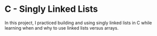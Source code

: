 # C - Singly Linked Lists

In this project, I practiced building and using singly linked lists in C while learning when and why to use linked lists versus arrays.
